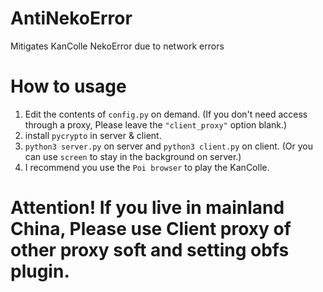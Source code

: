 # AntiNekoError
Mitigates KanColle NekoError due to network errors


# How to usage

1. Edit the contents of `config.py` on demand. (If you don't need access through a proxy, Please leave the `"client_proxy"` option blank.)
2. install `pycrypto` in server & client.
3. `python3 server.py` on server and `python3 client.py` on client. (Or you can use `screen` to stay in the background on server.)
4. I recommend you use the `Poi browser` to play the KanColle.

# Attention! If you live in mainland China, Please use Client proxy of other proxy soft and setting obfs plugin.


